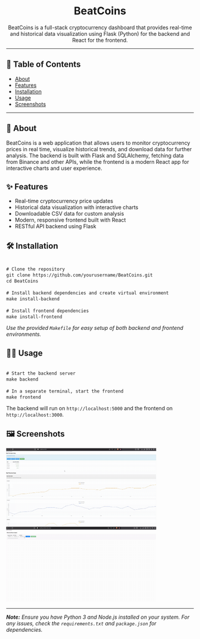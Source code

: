 <h1 align="center">BeatCoins</h1>
<p align="center">
  BeatCoins is a full-stack cryptocurrency dashboard that provides real-time and historical data visualization using Flask (Python) for the backend and React for the frontend.
</p>

<hr/>

<h2>📌 Table of Contents</h2>
<ul>
  <li><a href="#about">About</a></li>
  <li><a href="#features">Features</a></li>
  <li><a href="#installation">Installation</a></li>
  <li><a href="#usage">Usage</a></li>
  <li><a href="#screenshots">Screenshots</a></li>
</ul>

<hr/>

<h2 id="about">📖 About</h2>
<p>
BeatCoins is a web application that allows users to monitor cryptocurrency prices in real time, visualize historical trends, and download data for further analysis. The backend is built with Flask and SQLAlchemy, fetching data from Binance and other APIs, while the frontend is a modern React app for interactive charts and user experience.
</p>

<h2 id="features">✨ Features</h2>
<ul>
  <li>Real-time cryptocurrency price updates</li>
  <li>Historical data visualization with interactive charts</li>
  <li>Downloadable CSV data for custom analysis</li>
  <li>Modern, responsive frontend built with React</li>
  <li>RESTful API backend using Flask</li>
</ul>

<h2 id="installation">🛠️ Installation</h2>

<pre><code class="bash">
# Clone the repository
git clone https://github.com/yourusername/BeatCoins.git
cd BeatCoins

# Install backend dependencies and create virtual environment
make install-backend

# Install frontend dependencies
make install-frontend
</code></pre>

<p>
<em>Use the provided <code>Makefile</code> for easy setup of both backend and frontend environments.</em>
</p>

<h2 id="usage">👨‍💻 Usage</h2>

<pre><code class="bash">
# Start the backend server
make backend

# In a separate terminal, start the frontend
make frontend
</code></pre>

<p>
The backend will run on <code>http://localhost:5000</code> and the frontend on <code>http://localhost:3000</code>.
</p>

<h2 id="screenshots">🖼️ Screenshots</h2>
<p>
<!-- Add screenshots of your dashboard here -->
<img src="demo/demo1.gif" width="80%" alt="Real-Time" /><br>
<img src="demo/demo2.gif" width="80%" alt="Historial" /><br>
</p>

<hr/>

<p>
<em>
<b>Note:</b> Ensure you have Python 3 and Node.js installed on your system. For any issues, check the <code>requirements.txt</code> and <code>package.json</code> for dependencies.
</em>
</p>